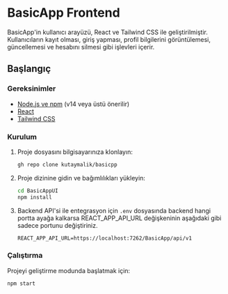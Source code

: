 # BasicApp Frontend

BasicApp'in kullanıcı arayüzü, React ve Tailwind CSS ile geliştirilmiştir. Kullanıcıların kayıt olması, giriş yapması, profil bilgilerini görüntülemesi, güncellemesi ve hesabını silmesi gibi işlevleri içerir.

## Başlangıç

### Gereksinimler

- [Node.js ve npm](https://nodejs.org/) (v14 veya üstü önerilir)
- [React](https://reactjs.org/)
- [Tailwind CSS](https://tailwindcss.com/)

### Kurulum

1. Proje dosyasını bilgisayarınıza klonlayın:
    ```bash
    gh repo clone kutaymalik/basicpp
    ```

2. Proje dizinine gidin ve bağımlılıkları yükleyin:
    ```bash
    cd BasicAppUI
    npm install
    ```

3. Backend API'si ile entegrasyon için `.env` dosyasında backend hangi portta ayağa kalkarsa REACT_APP_API_URL değişkeninin aşağıdaki gibi sadece portunu değiştiriniz.
    ```plaintext
    REACT_APP_API_URL=https://localhost:7262/BasicApp/api/v1
    ```

### Çalıştırma

Projeyi geliştirme modunda başlatmak için:
```bash
npm start
```
